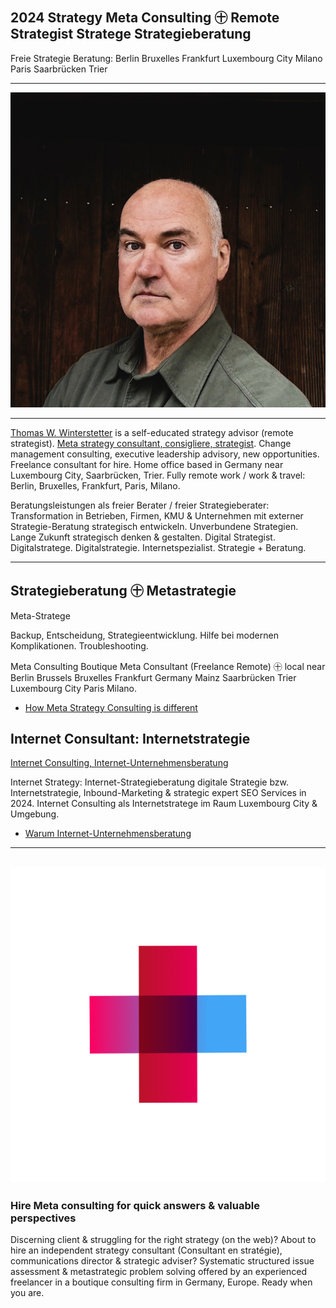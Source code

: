## 2024 Strategy Meta Consulting ㊉ Remote Strategist Stratege Strategieberatung

Freie Strategie Beratung: Berlin Bruxelles Frankfurt Luxembourg City Milano Paris Saarbrücken Trier

---

![Thomas W. Winterstetter, 2024](Thomas-Winterstetter-2024-1200.jpg?v=20240210.1 "Thomas W. Winterstetter, 2024")

---

[Thomas W. Winterstetter](https://thomaswinterstetter.com) is a self-educated strategy advisor (remote strategist). [Meta strategy consultant, consigliere, strategist](https://thomaswinterstetter.com). Change management consulting, executive leadership advisory, new opportunities. Freelance consultant for hire. Home office based in Germany near Luxembourg City, Saarbrücken, Trier. Fully remote work / work & travel: Berlin, Bruxelles, Frankfurt, Paris, Milano.

Beratungsleistungen als freier Berater / freier Strategieberater: Transformation in Betrieben, Firmen, KMU & Unternehmen mit externer Strategie-Beratung strategisch entwickeln. Unverbundene Strategien. Lange Zukunft strategisch denken & gestalten. Digital Strategist. Digitalstratege. Digitalstrategie. Internetspezialist. Strategie + Beratung.

---

## Strategieberatung ㊉ Metastrategie

Meta-Stratege

Backup, Entscheidung, Strategieentwicklung. Hilfe bei modernen Komplikationen. Troubleshooting.

Meta Consulting Boutique Meta Consultant (Freelance Remote) ㊉ local near Berlin Brussels Bruxelles Frankfurt Germany Mainz Saarbrücken Trier Luxembourg City Paris Milano.

- [How Meta Strategy Consulting is different](https://thomaswinterstetter.com "How Meta Strategy Consulting is different")

## Internet Consultant: Internetstrategie

[Internet Consulting, Internet-Unternehmensberatung](https://thomaswinterstetter.com/internet-unternehmensberatung)

Internet Strategy: Internet-Strategieberatung digitale Strategie bzw. Internetstrategie, Inbound-Marketing & strategic expert SEO Services in 2024. Internet Consulting als Internetstratege im Raum Luxembourg City & Umgebung.

- [Warum Internet-Unternehmensberatung](https://thomaswinterstetter.com/internet-unternehmensberatung "Warum Internet-Unternehmensberatung")

---

![Thomas W. Winterstetter, 2024](Strategieberatung-Remote-Beratung-Unternehmensberatung-Unternehmensberater.png?v=20231211.1 "Strategieberatung, Unternehmensberatung, Unternehmensberater")
---

### Hire Meta consulting for quick answers & valuable perspectives

Discerning client & struggling for the right strategy (on the web)? About to hire an independent strategy consultant (Consultant en stratégie), communications director & strategic adviser? Systematic structured issue assessment & metastrategic problem solving offered by an experienced freelancer in a boutique consulting firm in Germany, Europe. Ready when you are.
